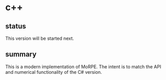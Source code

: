# c++

## status
This version will be started next.

## summary
This is a modern implementation of MoRPE.  The intent is to match the API and numerical functionality of the C# version.
